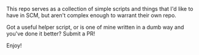 This repo serves as a collection of simple scripts and things that I'd like to have in SCM, but aren't complex enough to warrant their own repo.

Got a useful helper script, or is one of mine written in a dumb way and you've done it better? Submit a PR!

Enjoy! 
